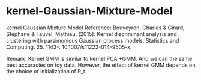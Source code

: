 # kernel-Gaussian-Mixture-Model
kernel Gaussian Mixture Model
Reference:
Bouveyron, Charles & Girard, Stéphane & Fauvel, Mathieu. (2015). Kernel discriminant analysis and clustering with parsimonious Gaussian process models. Statistics and Computing. 25. 1143-. 10.1007/s11222-014-9505-x. 





Remark: Kernel GMM is similar to kernel PCA +GMM. And we can the same best accuracies on toy data. However, the effect of kernel GMM depends on the choice of initialization of P_t.

